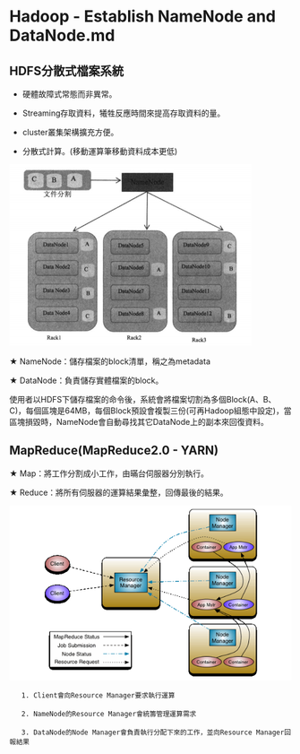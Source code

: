 # Hadoop - Establish NameNode and DataNode.md

## HDFS分散式檔案系統

*    硬體故障式常態而非異常。

*    Streaming存取資料，犧牲反應時間來提高存取資料的量。

*    cluster叢集架構擴充方便。

*    分散式計算。(移動運算筆移動資料成本更低)

<img src="https://github.com/CHENntust/hadoop/blob/main/img/HDFS.png"/>

★  NameNode：儲存檔案的block清單，稱之為metadata

★  DataNode：負責儲存實體檔案的block。

使用者以HDFS下儲存檔案的命令後，系統會將檔案切割為多個Block(A、B、C)，每個區塊是64MB，每個Block預設會複製三份(可再Hadoop組態中設定)，當區塊損毀時，NameNode會自動尋找其它DataNode上的副本來回復資料。

## MapReduce(MapReduce2.0 - YARN)

★  Map：將工作分割成小工作，由暪台伺服器分別執行。

★  Reduce：將所有伺服器的運算結果彙整，回傳最後的結果。

<img src="https://github.com/CHENntust/hadoop/blob/main/img/MapReduce.png"/>

       1. Client會向Resource Manager要求執行運算
       
       2. NameNode的Resource Manager會統籌管理運算需求
      
       3. DataNode的Node Manager會負責執行分配下來的工作，並向Resource Manager回報結果


